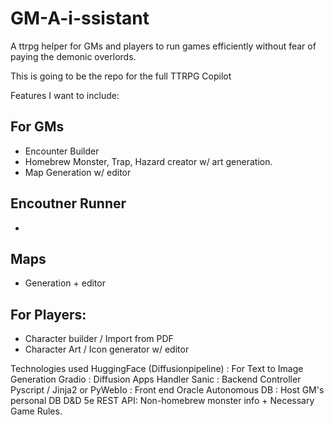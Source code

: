 # GM-A-i-ssistant
A ttrpg helper for GMs and players to run games efficiently without fear of paying the demonic overlords.

This is going to be the repo for the full TTRPG Copilot

Features I want to include:

## For GMs
- Encounter Builder
- Homebrew Monster, Trap, Hazard creator w/ art generation.
- Map Generation w/ editor

## Encoutner Runner
- 

## Maps
- Generation + editor

## For Players:
- Character builder / Import from PDF 
- Character Art / Icon generator w/ editor


Technologies used
HuggingFace (Diffusionpipeline) : For Text to Image Generation
Gradio : Diffusion Apps Handler
Sanic : Backend Controller
Pyscript / Jinja2 or PyWebIo : Front end
Oracle Autonomous DB : Host GM's personal DB
D&D 5e REST API: Non-homebrew monster info + Necessary Game Rules.
